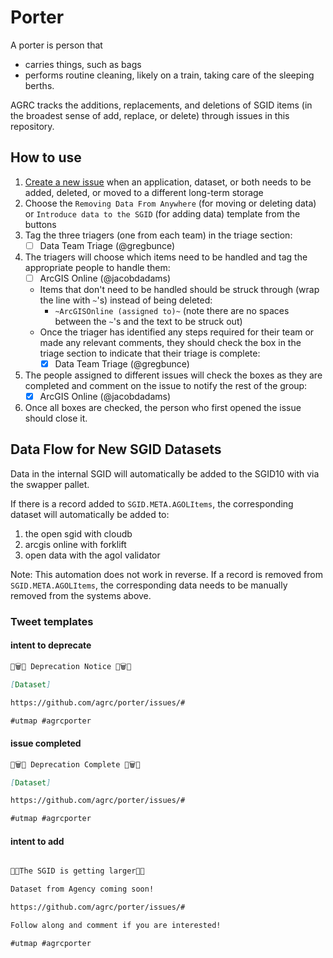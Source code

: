# Porter

A porter is person that

- carries things, such as bags
- performs routine cleaning, likely on a train, taking care of the sleeping berths.

AGRC tracks the additions, replacements, and deletions of SGID items (in the broadest sense of add, replace, or delete) through issues in this repository.

## How to use

1. [Create a new issue](https://github.com/agrc/cemetery/issues/new/choose) when an application, dataset, or both needs to be added, deleted, or moved to a different long-term storage
1. Choose the `Removing Data From Anywhere` (for moving or deleting data) or `Introduce data to the SGID` (for adding data) template from the buttons
1. Tag the three triagers (one from each team) in the triage section:
   - [ ] Data Team Triage (@gregbunce)
1. The triagers will choose which items need to be handled and tag the appropriate people to handle them:
   - [ ] ArcGIS Online (@jacobdadams)
   - Items that don't need to be handled should be struck through (wrap the line with `~`'s) instead of being deleted:
      - `~ArcGISOnline (assigned to)~` (note there are no spaces between the `~`'s and the text to be struck out)
   - Once the triager has identified any steps required for their team or made any relevant comments, they should check the box in the triage section to indicate that their triage is complete:
      - [x] Data Team Triage (@gregbunce)
1. The people assigned to different issues will check the boxes as they are completed and comment on the issue to notify the rest of the group:
   - [x] ArcGIS Online (@jacobdadams)
1. Once all boxes are checked, the person who first opened the issue should close it.

## Data Flow for New SGID Datasets

Data in the internal SGID will automatically be added to the SGID10 with via the swapper pallet.

If there is a record added to `SGID.META.AGOLItems`, the corresponding dataset will automatically be added to:

1. the open sgid with cloudb
1. arcgis online with forklift
1. open data with the agol validator

Note: This automation does not work in reverse. If a record is removed from `SGID.META.AGOLItems`, the corresponding data needs to be manually removed from the systems above.

### Tweet templates

#### intent to deprecate

```md
🚮🗑️🚮 Deprecation Notice 🚮🗑️🚮

[Dataset]

https://github.com/agrc/porter/issues/#

#utmap #agrcporter
```

#### issue completed

```md
🚮🗑️🚮 Deprecation Complete 🚮🗑️🚮

[Dataset]

https://github.com/agrc/porter/issues/#

#utmap #agrcporter
```

#### intent to add

```md

🌱🌱The SGID is getting larger🌳🌳

Dataset from Agency coming soon!

https://github.com/agrc/porter/issues/#

Follow along and comment if you are interested!

#utmap #agrcporter
```
